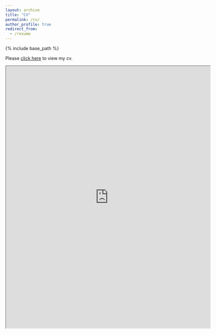 ```yaml
---
layout: archive
title: "CV"
permalink: /cv/
author_profile: true
redirect_from:
  - /resume
---
```


{% include base_path %}

Please [click here](https://drive.google.com/file/d/1yhMXBwH3gs3CZNsgkgutmU-m9lBEFsVW/view?usp=sharing) to view my cv.

<iframe src="https://drive.google.com/drive/u/0/folders/1-ZSz-P9WFohjmE4P4Cg-B4BORcvk9OVn" width="640" height="820"></iframe>
